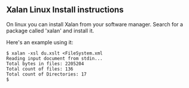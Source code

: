 ## Xalan Linux Install instructions ##


On linux you can install Xalan from your software manager.
Search for a package called 'xalan' and install it.

Here's an example using it:

```
$ xalan -xsl du.xslt <FileSystem.xml 
Reading input document from stdin...
Total bytes in files: 2205204
Total count of files: 136
Total count of Directories: 17
$
```